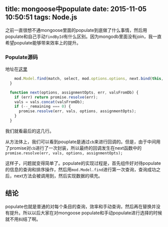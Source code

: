title: mongoose中populate
date: 2015-11-05 10:50:51
tags: Node.js
---

之前一直很想不通mongoose里面的populate到底做了什么事情，然后用populate和自己手动`findById`有什么区别。因为mongodb里面没有join，我一直希望populate能够带来效率上的提升。

### Populate源码

地址在[这里](https://github.com/Automattic/mongoose/blob/c76effbf2c9a6f7f1e6e7cc359a1b7d04a526e14/lib/model.js#L2264)

```javascript
    mod.Model.find(match, select, mod.options.options, next.bind(this, mod.options, assignmentOpts));
  }

  function next(options, assignmentOpts, err, valsFromDb) {
    if (err) return promise.resolve(err);
    vals = vals.concat(valsFromDb);
    if (--_remaining === 0) {
      promise.resolve(err, vals, options, assignmentOpts);
    }
  }
```

我们就看最后的这几行。

从方法体上，我们可以看到pouplate是通过`cb`来进行回调的。但是，由于中间用了promise对`cb`进行了一次封装，所以最终的回调发生在next函数中的`promise.resolve(err, vals, options, assignmentOpts);`

这样子，问题就变得简单了。populate的实现过程是，首先组件好对待populate的信息的查询和排序操作，然后用`mod.Model.find`进行第一次查询，查询成功之后，next方法会被调用到，然后实现数据的填充。

## 结论

populate也就是普通的对每个条目的查询，效率和手动查询，然后再在替换并没有提升。所以以后大家在对mongoose populate和手动populate进行选择的时候就不用纠结了啊。
